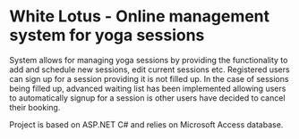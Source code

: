 # White Lotus - Online management system for yoga sessions 

System allows for managing yoga sessions by providing the functionality to add and schedule new sessions, edit current sessions etc. 
Registered users can sign up for a session providing it is not filled up. In the case of sessions being filled up, advanced waiting list has been implemented allowing users to automatically signup for a session is other users have decided to cancel their booking. 

Project is based on ASP.NET C# and relies on Microsoft Access database. 
